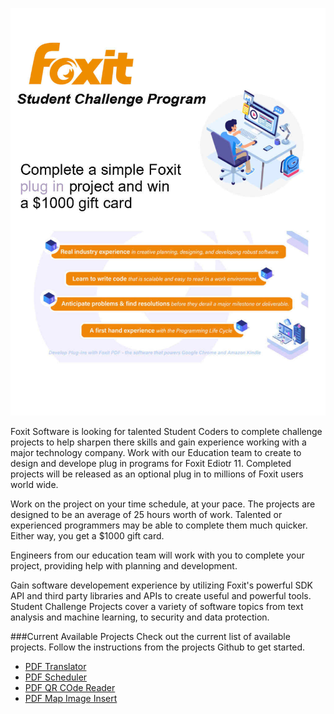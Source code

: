 ![Alt Text](/images/ChallengePage.jpg)


Foxit Software is looking for talented Student Coders to complete challenge projects to help sharpen there skills and gain experience working with a major technology company. Work with our Education team to create to design and develope plug in programs for Foxit Ediotr 11. Completed projects will be released as an optional plug in to millions of Foxit users world wide. 

Work on the project on your time schedule, at your pace. The projects are designed to be an average of 25 hours worth of work. Talented or experienced programmers may be able to complete them much quicker. Either way, you get a $1000 gift card.

Engineers from our education team will work with you to complete your project, providing help with planning and development. 

Gain software developement experience by utilizing Foxit's powerful SDK API and third party libraries and APIs to create useful and powerful tools. Student Challenge Projects cover a variety of software topics from text analysis and machine learning, to security and data protection. 


###Current Available Projects
Check out the current list of available projects. Follow the instructions from the projects Github to get started.


* [PDF Translator](https://github.com/huytran888/PDFTranslator)
* [PDF Scheduler](https://github.com/huytran888/PDFScheduler)
* [PDF QR COde Reader](https://github.com/huytran888/PDFQRCodeReader)
* [PDF Map Image Insert](https://github.com/DanGodfreyjr/PDFInsertMapImage)
